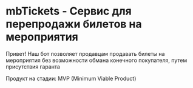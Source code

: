 # mbTickets - Сервис для перепродажи билетов на мероприятия

Привет! Наш бот позволяет продавцам продавать билеты на мероприятия без возможности обмана конечного покупателя, путем присутствия гаранта

Продукт на стадии: MVP (Minimum Viable Product) 
